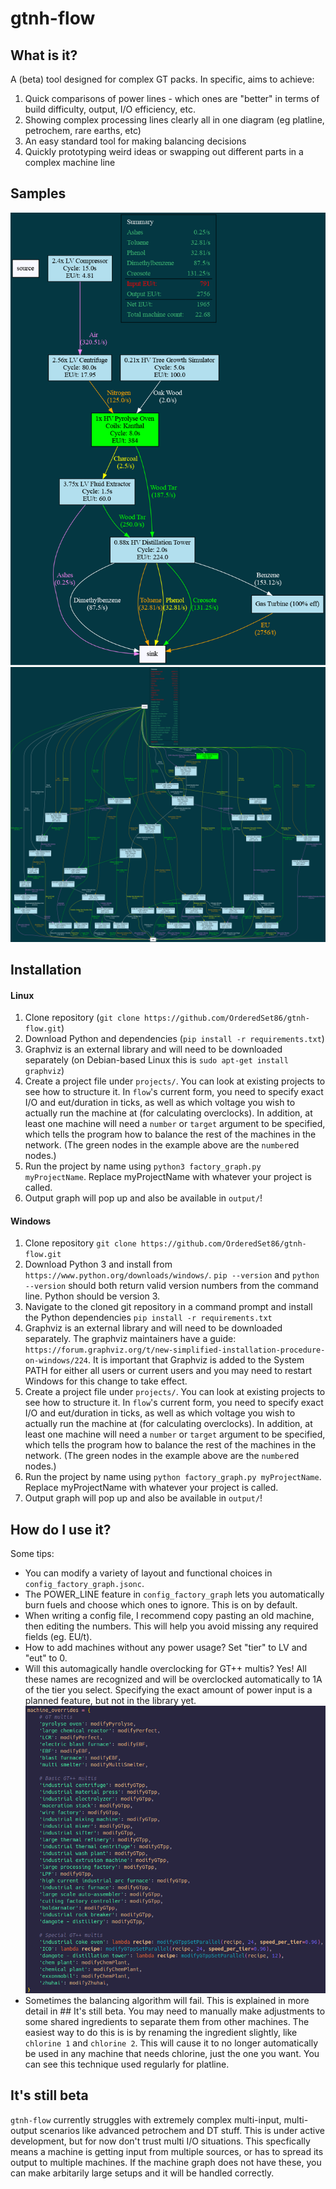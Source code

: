 # gtnh-flow

## What is it?

A (beta) tool designed for complex GT packs. In specific, aims to achieve:

1. Quick comparisons of power lines - which ones are "better" in terms of build difficulty, output, I/O efficiency, etc.
2. Showing complex processing lines clearly all in one diagram (eg platline, petrochem, rare earths, etc)
3. An easy standard tool for making balancing decisions
4. Quickly prototyping weird ideas or swapping out different parts in a complex machine line

## Samples

![Fluid Extractor Benzene Power](samples/fluid_ex_benzene.png)
![Platline (minus Palladium)](samples/platline.png)

## Installation

#### Linux

1. Clone repository (`git clone https://github.com/OrderedSet86/gtnh-flow.git`)
2. Download Python and dependencies (`pip install -r requirements.txt`)
3. Graphviz is an external library and will need to be downloaded separately (on Debian-based Linux this is `sudo apt-get install graphviz`)
3. Create a project file under `projects/`. You can look at existing projects to see how to structure it. In `flow`'s current form, you need to specify exact I/O and eut/duration in ticks, as well as which voltage you wish to actually run the machine at (for calculating overclocks). In addition, at least one machine will need a `number` or `target` argument to be specified, which tells the program how to balance the rest of the machines in the network. (The green nodes in the example above are the `number`ed nodes.)
4. Run the project by name using `python3 factory_graph.py myProjectName`. Replace myProjectName with whatever your project is called.
5. Output graph will pop up and also be available in `output/`!

#### Windows

1. Clone repository `git clone https://github.com/OrderedSet86/gtnh-flow.git`
2. Download Python 3 and install from `https://www.python.org/downloads/windows/`. `pip --version` and `python --version` should both return valid version numbers from the command line. Python should be version 3.
3. Navigate to the cloned git repository in a command prompt and install the Python dependencies `pip install -r requirements.txt`
5. Graphviz is an external library and will need to be downloaded separately. The graphviz maintainers have a guide: `https://forum.graphviz.org/t/new-simplified-installation-procedure-on-windows/224`. It is important that Graphviz is added to the System PATH for either all users or current users and you may need to restart Windows for this change to take effect.
6. Create a project file under `projects/`. You can look at existing projects to see how to structure it. In `flow`'s current form, you need to specify exact I/O and eut/duration in ticks, as well as which voltage you wish to actually run the machine at (for calculating overclocks). In addition, at least one machine will need a `number` or `target` argument to be specified, which tells the program how to balance the rest of the machines in the network. (The green nodes in the example above are the `number`ed nodes.)
7. Run the project by name using `python factory_graph.py myProjectName`. Replace myProjectName with whatever your project is called.
8. Output graph will pop up and also be available in `output/`!

## How do I use it?
Some tips:
+ You can modify a variety of layout and functional choices in `config_factory_graph.jsonc`.
+ The POWER_LINE feature in `config_factory_graph` lets you automatically burn fuels and choose which ones to ignore. This is on by default.
+ When writing a config file, I recommend copy pasting an old machine, then editing the numbers. This will help you avoid missing any required fields (eg. EU/t).
+ How to add machines without any power usage? Set "tier" to LV and "eut" to 0.
+ Will this automagically handle overclocking for GT++ multis? Yes! All these names are recognized and will be overclocked automatically to 1A of the tier you select. Specifying the exact amount of power input is a planned feature, but not in the library yet.
![Recognized overclock names](samples/recognized_ocs.png)
+ Sometimes the balancing algorithm will fail. This is explained in more detail in ## It's still beta. You may need to manually make adjustments to some shared ingredients to separate them from other machines. The easiest way to do this is is by renaming the ingredient slightly, like `chlorine 1` and `chlorine 2`. This will cause it to no longer automatically be used in any machine that needs chlorine, just the one you want. You can see this technique used regularly for platline.

## It's still beta
`gtnh-flow` currently struggles with extremely complex multi-input, multi-output scenarios like advanced petrochem and DT stuff. This is under active development, but for now don't trust multi I/O situations. This specfically means a machine is getting input from multiple sources, or has to spread its output to multiple machines. If the machine graph does not have these, you can make arbitarily large setups and it will be handled correctly.

